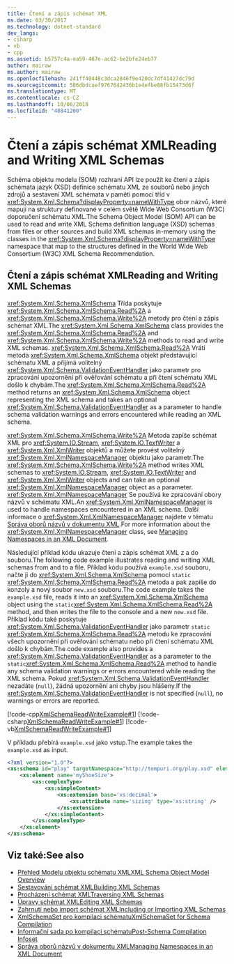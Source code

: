 ```yaml
---
title: Čtení a zápis schémat XML
ms.date: 03/30/2017
ms.technology: dotnet-standard
dev_langs:
- csharp
- vb
- cpp
ms.assetid: b5757c4a-ea59-467e-ac62-be2bfe24eb77
author: mairaw
ms.author: mairaw
ms.openlocfilehash: 241ff40448c3dca2846f9e420dc7df41427dc79d
ms.sourcegitcommit: 586dbdcaef9767642436b1e4efbe88fb15473d6f
ms.translationtype: MT
ms.contentlocale: cs-CZ
ms.lasthandoff: 10/06/2018
ms.locfileid: "48841200"
---
```

# <a name="reading-and-writing-xml-schemas"></a><span data-ttu-id="812f2-102">Čtení a zápis schémat XML</span><span class="sxs-lookup"><span data-stu-id="812f2-102">Reading and Writing XML Schemas</span></span>
<span data-ttu-id="812f2-103">Schéma objektu modelu (SOM) rozhraní API lze použít ke čtení a zápis schémata jazyk (XSD) definice schématu XML ze souborů nebo jiných zdrojů a sestavení XML schémata v paměti pomocí tříd v <xref:System.Xml.Schema?displayProperty=nameWithType> obor názvů, které mapují na struktury definované v celém světě Wide Web Consortium (W3C) doporučení schématu XML.</span><span class="sxs-lookup"><span data-stu-id="812f2-103">The Schema Object Model (SOM) API can be used to read and write XML Schema definition language (XSD) schemas from files or other sources and build XML schemas in-memory using the classes in the <xref:System.Xml.Schema?displayProperty=nameWithType> namespace that map to the structures defined in the World Wide Web Consortium (W3C) XML Schema Recommendation.</span></span>  
  
## <a name="reading-and-writing-xml-schemas"></a><span data-ttu-id="812f2-104">Čtení a zápis schémat XML</span><span class="sxs-lookup"><span data-stu-id="812f2-104">Reading and Writing XML Schemas</span></span>  
 <span data-ttu-id="812f2-105"><xref:System.Xml.Schema.XmlSchema> Třída poskytuje <xref:System.Xml.Schema.XmlSchema.Read%2A> a <xref:System.Xml.Schema.XmlSchema.Write%2A> metody pro čtení a zápis schémat XML.</span><span class="sxs-lookup"><span data-stu-id="812f2-105">The <xref:System.Xml.Schema.XmlSchema> class provides the <xref:System.Xml.Schema.XmlSchema.Read%2A> and <xref:System.Xml.Schema.XmlSchema.Write%2A> methods to read and write XML schemas.</span></span> <span data-ttu-id="812f2-106"><xref:System.Xml.Schema.XmlSchema.Read%2A> Vrátí metoda <xref:System.Xml.Schema.XmlSchema> objekt představující schématu XML a přijímá volitelný <xref:System.Xml.Schema.ValidationEventHandler> jako parametr pro zpracování upozornění při ověřování schématu a při čtení schématu XML došlo k chybám.</span><span class="sxs-lookup"><span data-stu-id="812f2-106">The <xref:System.Xml.Schema.XmlSchema.Read%2A> method returns an <xref:System.Xml.Schema.XmlSchema> object representing the XML schema and takes an optional <xref:System.Xml.Schema.ValidationEventHandler> as a parameter to handle schema validation warnings and errors encountered while reading an XML schema.</span></span>  
  
 <span data-ttu-id="812f2-107"><xref:System.Xml.Schema.XmlSchema.Write%2A> Metoda zapíše schémat XML pro <xref:System.IO.Stream>, <xref:System.IO.TextWriter> a <xref:System.Xml.XmlWriter> objektů a můžete provést volitelný <xref:System.Xml.XmlNamespaceManager> objektu jako parametr.</span><span class="sxs-lookup"><span data-stu-id="812f2-107">The <xref:System.Xml.Schema.XmlSchema.Write%2A> method writes XML schemas to <xref:System.IO.Stream>, <xref:System.IO.TextWriter> and <xref:System.Xml.XmlWriter> objects and can take an optional <xref:System.Xml.XmlNamespaceManager> object as a parameter.</span></span> <span data-ttu-id="812f2-108"><xref:System.Xml.XmlNamespaceManager> Se používá ke zpracování obory názvů v schématu XML.</span><span class="sxs-lookup"><span data-stu-id="812f2-108">An <xref:System.Xml.XmlNamespaceManager> is used to handle namespaces encountered in an XML schema.</span></span> <span data-ttu-id="812f2-109">Další informace o <xref:System.Xml.XmlNamespaceManager> najdete v tématu [Správa oborů názvů v dokumentu XML](../../../../docs/standard/data/xml/managing-namespaces-in-an-xml-document.md).</span><span class="sxs-lookup"><span data-stu-id="812f2-109">For more information about the <xref:System.Xml.XmlNamespaceManager> class, see [Managing Namespaces in an XML Document](../../../../docs/standard/data/xml/managing-namespaces-in-an-xml-document.md).</span></span>  
  
 <span data-ttu-id="812f2-110">Následující příklad kódu ukazuje čtení a zápis schémat XML z a do souboru.</span><span class="sxs-lookup"><span data-stu-id="812f2-110">The following code example illustrates reading and writing XML schemas from and to a file.</span></span> <span data-ttu-id="812f2-111">Příklad kódu používá `example.xsd` souboru, načte ji do <xref:System.Xml.Schema.XmlSchema> pomocí `static` <xref:System.Xml.Schema.XmlSchema.Read%2A> metoda a pak zapíše do konzoly a nový soubor `new.xsd` souboru.</span><span class="sxs-lookup"><span data-stu-id="812f2-111">The code example takes the `example.xsd` file, reads it into an <xref:System.Xml.Schema.XmlSchema> object using the `static`<xref:System.Xml.Schema.XmlSchema.Read%2A> method, and then writes the file to the console and a new `new.xsd` file.</span></span> <span data-ttu-id="812f2-112">Příklad kódu také poskytuje <xref:System.Xml.Schema.ValidationEventHandler> jako parametr `static` <xref:System.Xml.Schema.XmlSchema.Read%2A> metodu ke zpracování všech upozornění při ověřování schématu nebo při čtení schématu XML došlo k chybám.</span><span class="sxs-lookup"><span data-stu-id="812f2-112">The code example also provides a <xref:System.Xml.Schema.ValidationEventHandler> as a parameter to the `static`<xref:System.Xml.Schema.XmlSchema.Read%2A> method to handle any schema validation warnings or errors encountered while reading the XML schema.</span></span> <span data-ttu-id="812f2-113">Pokud <xref:System.Xml.Schema.ValidationEventHandler> nezadáte (`null`), žádná upozornění ani chyby jsou hlášeny.</span><span class="sxs-lookup"><span data-stu-id="812f2-113">If the <xref:System.Xml.Schema.ValidationEventHandler> is not specified (`null`), no warnings or errors are reported.</span></span>  
  
 [!code-cpp[XmlSchemaReadWriteExample#1](../../../../samples/snippets/cpp/VS_Snippets_Data/XmlSchemaReadWriteExample/CPP/XmlSchemaReadWriteExample.cpp#1)]
 [!code-csharp[XmlSchemaReadWriteExample#1](../../../../samples/snippets/csharp/VS_Snippets_Data/XmlSchemaReadWriteExample/CS/XmlSchemaReadWriteExample.cs#1)]
 [!code-vb[XmlSchemaReadWriteExample#1](../../../../samples/snippets/visualbasic/VS_Snippets_Data/XmlSchemaReadWriteExample/VB/XmlSchemaReadWriteExample.vb#1)]  
  
 <span data-ttu-id="812f2-114">V příkladu přebírá `example.xsd` jako vstup.</span><span class="sxs-lookup"><span data-stu-id="812f2-114">The example takes the `example.xsd` as input.</span></span>  
  
```xml  
<?xml version="1.0"?>  
<xs:schema id="play" targetNamespace="http://tempuri.org/play.xsd" elementFormDefault="qualified" xmlns="http://tempuri.org/play.xsd" xmlns:xs="http://www.w3.org/2001/XMLSchema">  
    <xs:element name='myShoeSize'>  
        <xs:complexType>  
            <xs:simpleContent>  
                <xs:extension base='xs:decimal'>  
                    <xs:attribute name='sizing' type='xs:string' />  
                </xs:extension>  
            </xs:simpleContent>  
        </xs:complexType>  
    </xs:element>  
</xs:schema>  
```  
  
## <a name="see-also"></a><span data-ttu-id="812f2-115">Viz také:</span><span class="sxs-lookup"><span data-stu-id="812f2-115">See also</span></span>

- [<span data-ttu-id="812f2-116">Přehled Modelu objektu schématu XML</span><span class="sxs-lookup"><span data-stu-id="812f2-116">XML Schema Object Model Overview</span></span>](../../../../docs/standard/data/xml/xml-schema-object-model-overview.md)  
- [<span data-ttu-id="812f2-117">Sestavování schémat XML</span><span class="sxs-lookup"><span data-stu-id="812f2-117">Building XML Schemas</span></span>](../../../../docs/standard/data/xml/building-xml-schemas.md)  
- [<span data-ttu-id="812f2-118">Procházení schémat XML</span><span class="sxs-lookup"><span data-stu-id="812f2-118">Traversing XML Schemas</span></span>](../../../../docs/standard/data/xml/traversing-xml-schemas.md)  
- [<span data-ttu-id="812f2-119">Úpravy schémat XML</span><span class="sxs-lookup"><span data-stu-id="812f2-119">Editing XML Schemas</span></span>](../../../../docs/standard/data/xml/editing-xml-schemas.md)  
- [<span data-ttu-id="812f2-120">Zahrnutí nebo import schémat XML</span><span class="sxs-lookup"><span data-stu-id="812f2-120">Including or Importing XML Schemas</span></span>](../../../../docs/standard/data/xml/including-or-importing-xml-schemas.md)  
- [<span data-ttu-id="812f2-121">XmlSchemaSet pro kompilaci schématu</span><span class="sxs-lookup"><span data-stu-id="812f2-121">XmlSchemaSet for Schema Compilation</span></span>](../../../../docs/standard/data/xml/xmlschemaset-for-schema-compilation.md)  
- [<span data-ttu-id="812f2-122">Informační sada po kompilaci schématu</span><span class="sxs-lookup"><span data-stu-id="812f2-122">Post-Schema Compilation Infoset</span></span>](../../../../docs/standard/data/xml/post-schema-compilation-infoset.md)  
- [<span data-ttu-id="812f2-123">Správa oborů názvů v dokumentu XML</span><span class="sxs-lookup"><span data-stu-id="812f2-123">Managing Namespaces in an XML Document</span></span>](../../../../docs/standard/data/xml/managing-namespaces-in-an-xml-document.md)
